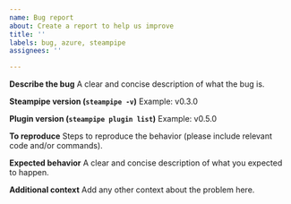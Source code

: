 ```yaml
---
name: Bug report
about: Create a report to help us improve
title: ''
labels: bug, azure, steampipe
assignees: ''

---
```


**Describe the bug**
A clear and concise description of what the bug is.

**Steampipe version (`steampipe -v`)**
Example: v0.3.0

**Plugin version (`steampipe plugin list`)**
Example: v0.5.0

**To reproduce**
Steps to reproduce the behavior (please include relevant code and/or commands).

**Expected behavior**
A clear and concise description of what you expected to happen.

**Additional context**
Add any other context about the problem here.
